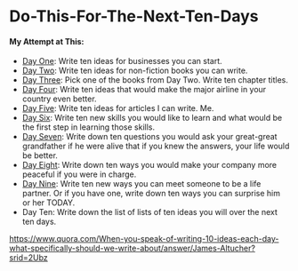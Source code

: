 # Do-This-For-The-Next-Ten-Days
#### My Attempt at This:
* <a href='https://github.com/joshpierro/Do-This-For-The-Next-Ten-Days/blob/master/Day%20One.md'>Day One</a>: Write ten ideas for businesses you can start.
* <a href='https://github.com/joshpierro/Do-This-For-The-Next-Ten-Days/blob/master/Day%20Two.md'>Day Two</a>: Write ten ideas for non-fiction books you can write.
* <a href='https://github.com/joshpierro/Do-This-For-The-Next-Ten-Days/blob/master/Day%20Three.md'>Day Three</a>: Pick one of the books from Day Two. Write ten chapter titles.
* <a href='https://github.com/joshpierro/Do-This-For-The-Next-Ten-Days/blob/master/Day%20Four.md'>Day Four</a>: Write ten ideas that would make the major airline in your country even better.
* <a href='https://github.com/joshpierro/Do-This-For-The-Next-Ten-Days/blob/master/Day%20Five.md'> Day Five</a>: Write ten ideas for articles I can write. Me.
* <a href='https://github.com/joshpierro/Do-This-For-The-Next-Ten-Days/blob/master/Day%20Six.md'>Day Six</a>: Write ten new skills you would like to learn and what would be the first step in learning those skills.
* <a href='https://github.com/joshpierro/Do-This-For-The-Next-Ten-Days/blob/master/Day%20Seven.md'>Day Seven</a>: Write down ten questions you would ask your great-great grandfather if he were alive that if you knew the answers, your life would be better.
* <a href='https://github.com/joshpierro/Do-This-For-The-Next-Ten-Days/blob/master/Day%20Eight.md'> Day Eight</a>: Write down ten ways you would make your company more peaceful if you were in charge.
* <a href='https://github.com/joshpierro/Do-This-For-The-Next-Ten-Days/blob/master/Day%20Nine.md'> Day Nine</a>: Write ten new ways you can meet someone to be a life partner. Or if you have one, write down ten ways you can surprise him or her TODAY.
* Day Ten: Write down the list of lists of ten ideas you will over the next ten days.

https://www.quora.com/When-you-speak-of-writing-10-ideas-each-day-what-specifically-should-we-write-about/answer/James-Altucher?srid=2Ubz
